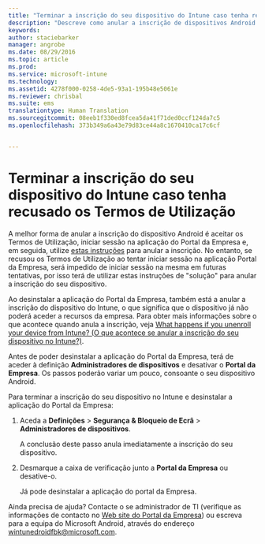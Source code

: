 ```yaml
---
title: "Terminar a inscrição do seu dispositivo do Intune caso tenha recusado os Termos de Utilização | Microsoft Intune"
description: "Descreve como anular a inscrição de dispositivos Android no Intune se tiver recusado os Termos de Utilização e não conseguir iniciar sessão na aplicação do Portal da Empresa"
keywords: 
author: staciebarker
manager: angrobe
ms.date: 08/29/2016
ms.topic: article
ms.prod: 
ms.service: microsoft-intune
ms.technology: 
ms.assetid: 4278f000-0258-4de5-93a1-195b48e5061e
ms.reviewer: chrisbal
ms.suite: ems
translationtype: Human Translation
ms.sourcegitcommit: 08eeb1f330ed8fcea5da41f71ded0ccf124da7c5
ms.openlocfilehash: 373b349a6a43e79d83ce44a8c1670410ca17c6cf


---
```



# Terminar a inscrição do seu dispositivo do Intune caso tenha recusado os Termos de Utilização

A melhor forma de anular a inscrição do dispositivo Android é aceitar os Termos de Utilização, iniciar sessão na aplicação do Portal da Empresa e, em seguida, utilize [estas instruções](unenroll-your-device-from-intune-android.md) para anular a inscrição. No entanto, se recusou os Termos de Utilização ao tentar iniciar sessão na aplicação Portal da Empresa, será impedido de iniciar sessão na mesma em futuras tentativas, por isso terá de utilizar estas instruções de "solução" para anular a inscrição do seu dispositivo.

Ao desinstalar a aplicação do Portal da Empresa, também está a anular a inscrição do dispositivo do Intune, o que significa que o dispositivo já não poderá aceder a recursos da empresa.  Para obter mais informações sobre o que acontece quando anula a inscrição, veja [What happens if you unenroll your device from Intune? (O que acontece se anular a inscrição do seu dispositivo no Intune?)](what-happens-if-you-unenroll-your-device-from-intune-android.md).

Antes de poder desinstalar a aplicação do Portal da Empresa, terá de aceder à definição **Administradores de dispositivos** e desativar o **Portal da Empresa**. Os passos poderão variar um pouco, consoante o seu dispositivo Android.

Para terminar a inscrição do seu dispositivo no Intune e desinstalar a aplicação do Portal da Empresa:

1.  Aceda a **Definições** &gt; **Segurança &amp; Bloqueio de Ecrã** &gt; **Administradores de dispositivos**.

    A conclusão deste passo anula imediatamente a inscrição do seu dispositivo.

2.  Desmarque a caixa de verificação junto a **Portal da Empresa** ou desative-o.

    Já pode desinstalar a aplicação do portal da Empresa.

Ainda precisa de ajuda? Contacte o se administrador de TI (verifique as informações de contacto no [Web site do Portal da Empresa](http://portal.manage.microsoft.com)) ou escreva para a equipa do Microsoft Android, através do endereço wintunedroidfbk@microsoft.com.




<!--HONumber=Aug16_HO5-->


